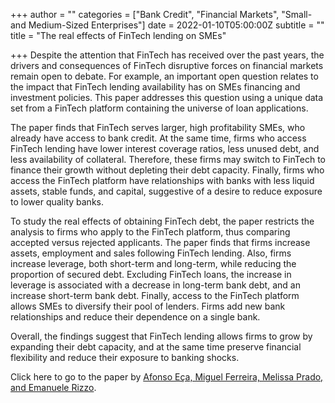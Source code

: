 +++
author = ""
categories = ["Bank Credit", "Financial Markets", "Small- and Medium-Sized Enterprises"]
date = 2022-01-10T05:00:00Z
subtitle = ""
title = "The real effects of FinTech lending on SMEs"

+++
Despite the attention that FinTech has received over the past years, the drivers and consequences of FinTech disruptive forces on financial markets remain open to debate. For example, an important open question relates to the impact that FinTech lending availability has on SMEs financing and investment policies. This paper addresses this question using a unique data set from a FinTech platform containing the universe of loan applications.

The paper finds that FinTech serves larger, high profitability SMEs, who already have access to bank credit. At the same time, firms who access FinTech lending have lower interest coverage ratios, less unused debt, and less availability of collateral. Therefore, these firms may switch to FinTech to finance their growth without depleting their debt capacity. Finally, firms who access the FinTech platform have relationships with banks with less liquid assets, stable funds, and capital, suggestive of a desire to reduce exposure to lower quality banks.

To study the real effects of obtaining FinTech debt, the paper restricts the analysis to firms who apply to the FinTech platform, thus comparing accepted versus rejected applicants. The paper finds that firms increase assets, employment and sales following FinTech lending. Also, firms increase leverage, both short-term and long-term, while reducing the proportion of secured debt. Excluding FinTech loans, the increase in leverage is associated with a decrease in long-term bank debt, and an increase short-term bank debt. Finally, access to the FinTech platform allows SMEs to diversify their pool of lenders. Firms add new bank relationships and reduce their dependence on a single bank.

Overall, the findings suggest that FinTech lending allows firms to grow by expanding their debt capacity, and at the same time preserve financial flexibility and reduce their exposure to banking shocks.

Click here to go to the paper by [Afonso Eça, Miguel Ferreira, Melissa Prado, and Emanuele Rizzo](https://papers.ssrn.com/sol3/papers.cfm?abstract_id=3796896).